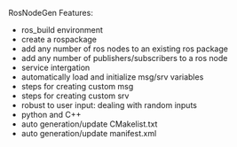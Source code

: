 RosNodeGen
Features:
- ros_build environment
- create a rospackage
- add any number of ros nodes to an existing ros package
- add any number of publishers/subscribers to a ros node
- service intergation
- automatically load and initialize msg/srv variables
- steps for creating custom msg
- steps for creating custom srv
- robust to user input: dealing with random inputs
- python and C++ 
- auto generation/update CMakelist.txt
- auto generation/update manifest.xml

